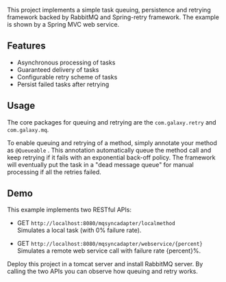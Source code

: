 This project implements a simple task queuing, persistence and retrying framework backed by RabbitMQ and Spring-retry framework. The example is shown by a Spring MVC web service.

## Features
* Asynchronous processing of tasks
* Guaranteed delivery of tasks
* Configurable retry scheme of tasks
* Persist failed tasks after retrying

## Usage
The core packages for queuing and retrying are the `com.galaxy.retry` and `com.galaxy.mq`. 

To enable queuing and retrying of a method, simply annotate your method as 
	`@Queueable` .
This annotation automatically queue the method call and keep retrying if it fails with an exponential back-off policy. The framework will eventually put the task in a "dead message queue" for manual processing if all the retries failed. 

## Demo
This example implements two RESTful APIs:
* GET `http://localhost:8080/mqsyncadapter/localmethod`<br/>Simulates a local task (with 0% failure rate).

* GET `http://localhost:8080/mqsyncadapter/webservice/{percent}` <br/>Simulates a remote web service call with failure rate {percent}%.      
  
Deploy this project in a tomcat server and install RabbitMQ server. By calling the two APIs you can observe how queuing and retry works.

